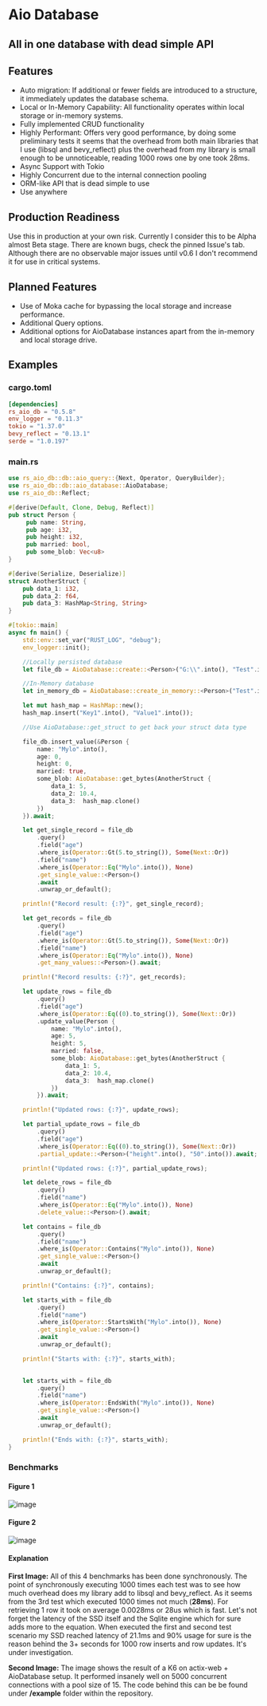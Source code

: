 # Aio Database
## All in one database with dead simple API

## Features

- Auto migration: If additional or fewer fields are introduced to a structure, it immediately updates the database schema.
- Local or In-Memory Capability: All functionality operates within local storage or in-memory systems.
- Fully implemented CRUD functionality
- Highly Performant: Offers very good performance, by doing some preliminary tests it seems that the overhead from both main libraries that I use (libsql and bevy_reflect) plus the overhead from my library is small enough to be unnoticeable, reading 1000 rows one by one took 28ms. 
- Async Support with Tokio
- Highly Concurrent due to the internal connection pooling
- ORM-like API that is dead simple to use
- Use anywhere

## Production Readiness 

Use this in production at your own risk. Currently I consider this to be Alpha almost Beta stage. There are known bugs, check the pinned Issue's tab. Although there are no observable major issues until v0.6 I don't recommend it for use in critical systems.

## Planned Features

- Use of Moka cache for bypassing the local storage and increase performance.
- Additional Query options.
- Additional options for AioDatabase instances apart from the in-memory and local storage drive.

## Examples

### cargo.toml
```TOML
[dependencies]
rs_aio_db = "0.5.8"
env_logger = "0.11.3"
tokio = "1.37.0"
bevy_reflect = "0.13.1"
serde = "1.0.197"
```

### main.rs
```rust
use rs_aio_db::db::aio_query::{Next, Operator, QueryBuilder};
use rs_aio_db::db::aio_database::AioDatabase;
use rs_aio_db::Reflect;

#[derive(Default, Clone, Debug, Reflect)]
pub struct Person {
     pub name: String,
     pub age: i32,
     pub height: i32,
     pub married: bool,
     pub some_blob: Vec<u8>
}

#[derive(Serialize, Deserialize)]
struct AnotherStruct {
    pub data_1: i32,
    pub data_2: f64,
    pub data_3: HashMap<String, String>
}

#[tokio::main]
async fn main() {
    std::env::set_var("RUST_LOG", "debug");
    env_logger::init();

    //Locally persisted database
    let file_db = AioDatabase::create::<Person>("G:\\".into(), "Test".into(), 15).await;

    //In-Memory database
    let in_memory_db = AioDatabase::create_in_memory::<Person>("Test".into(), 15).await;

    let mut hash_map = HashMap::new();
    hash_map.insert("Key1".into(), "Value1".into());

    //Use AioDatabase::get_struct to get back your struct data type

    file_db.insert_value(&Person {
        name: "Mylo".into(),
        age: 0,
        height: 0,
        married: true,
        some_blob: AioDatabase::get_bytes(AnotherStruct {
            data_1: 5,
            data_2: 10.4,
            data_3:  hash_map.clone()
        })
    }).await;

    let get_single_record = file_db
        .query()
        .field("age")
        .where_is(Operator::Gt(5.to_string()), Some(Next::Or))
        .field("name")
        .where_is(Operator::Eq("Mylo".into()), None)
        .get_single_value::<Person>()
        .await
        .unwrap_or_default();

    println!("Record result: {:?}", get_single_record);

    let get_records = file_db
        .query()
        .field("age")
        .where_is(Operator::Gt(5.to_string()), Some(Next::Or))
        .field("name")
        .where_is(Operator::Eq("Mylo".into()), None)
        .get_many_values::<Person>().await;

    println!("Record results: {:?}", get_records);

    let update_rows = file_db
        .query()
        .field("age")
        .where_is(Operator::Eq((0).to_string()), Some(Next::Or))
        .update_value(Person {
            name: "Mylo".into(),
            age: 5,
            height: 5,
            married: false,
            some_blob: AioDatabase::get_bytes(AnotherStruct {
                data_1: 5,
                data_2: 10.4,
                data_3:  hash_map.clone()
            })
        }).await;

    println!("Updated rows: {:?}", update_rows);

    let partial_update_rows = file_db
        .query()
        .field("age")
        .where_is(Operator::Eq((0).to_string()), Some(Next::Or))
        .partial_update::<Person>("height".into(), "50".into()).await;

    println!("Updated rows: {:?}", partial_update_rows);

    let delete_rows = file_db
        .query()
        .field("name")
        .where_is(Operator::Eq("Mylo".into()), None)
        .delete_value::<Person>().await;

    let contains = file_db
        .query()
        .field("name")
        .where_is(Operator::Contains("Mylo".into()), None)
        .get_single_value::<Person>()
        .await
        .unwrap_or_default();

    println!("Contains: {:?}", contains);

    let starts_with = file_db
        .query()
        .field("name")
        .where_is(Operator::StartsWith("Mylo".into()), None)
        .get_single_value::<Person>()
        .await
        .unwrap_or_default();

    println!("Starts with: {:?}", starts_with);

    
    let starts_with = file_db
        .query()
        .field("name")
        .where_is(Operator::EndsWith("Mylo".into()), None)
        .get_single_value::<Person>()
        .await
        .unwrap_or_default();

    println!("Ends with: {:?}", starts_with);
}
```

### Benchmarks

#### Figure 1
![image](https://github.com/milen-denev/rs_aio_db/blob/master/benches/images/benchmark_02042023.jpg)

#### Figure 2
![image](https://github.com/milen-denev/rs_aio_db/blob/master/benches/images/high_con_perf_03042024.jpg)

#### Explanation

**First Image:**
All of this 4 benchmarks has been done synchronously. The point of synchronously executing 1000 times each test was to see how much overhead does my library add to libsql and bevy_reflect. As it seems from the 3rd test which executed 1000 times not much (**28ms**). For retrieving 1 row it took on average 0.0028ms or 28us which is fast. Let's not forget the latency of the SSD itself and the Sqlite engine which for sure adds more to the equation. When executed the first and second test scenario my SSD reached latency of 21.1ms and 90% usage for sure is the reason behind the 3+ seconds for 1000 row inserts and row updates. It's under investigation.

**Second Image:**
The image shows the result of a K6 on actix-web + AioDatabase setup. It performed insanely well on 5000 concurrent connections with a pool size of 15. The code behind this can be be found under **/example** folder within the repository.
